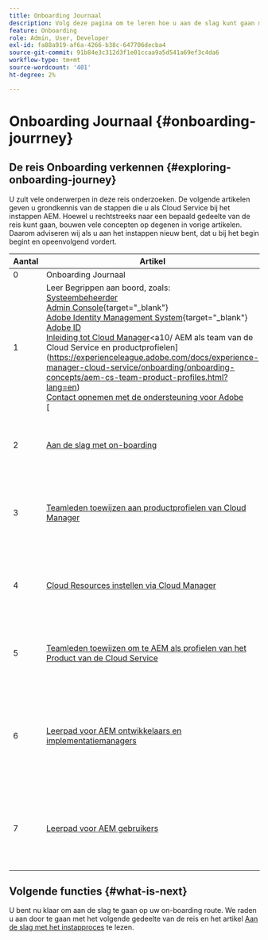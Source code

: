 ```yaml
---
title: Onboarding Journaal
description: Volg deze pagina om te leren hoe u aan de slag kunt gaan met een instapreis
feature: Onboarding
role: Admin, User, Developer
exl-id: fa88a919-af6a-4266-b38c-647706decba4
source-git-commit: 91b84e3c312d3f1e01ccaa9a5d541a69ef3c4da6
workflow-type: tm+mt
source-wordcount: '401'
ht-degree: 2%

---
```


# Onboarding Journaal {#onboarding-jourrney}

## De reis Onboarding verkennen {#exploring-onboarding-journey}

U zult vele onderwerpen in deze reis onderzoeken. De volgende artikelen geven u grondkennis van de stappen die u als Cloud Service bij het instappen AEM. Hoewel u rechtstreeks naar een bepaald gedeelte van de reis kunt gaan, bouwen vele concepten op degenen in vorige artikelen. Daarom adviseren wij als u aan het instappen nieuw bent, dat u bij het begin begint en opeenvolgend vordert.

| Aantal | Artikel | Beschrijving |
|---|---|---|
| 0 | Onboarding Journaal | Dit document |
| 1 | Leer Begrippen aan boord, zoals:<br>[Systeembeheerder](https://experienceleague.adobe.com/docs/experience-manager-cloud-service/onboarding/onboarding-concepts/system-administrator.html?lang=en)<br>[Admin Console](https://experienceleague.adobe.com/docs/experience-manager-cloud-service/onboarding/onboarding-concepts/admin-console.html?lang=en){target=&quot;_blank&quot;}<br>[Adobe Identity Management System](https://experienceleague.adobe.com/docs/experience-manager-cloud-service/onboarding/onboarding-concepts/ims.html?lang=en){target=&quot;_blank&quot;}<br>[Adobe ID](https://experienceleague.adobe.com/docs/experience-manager-cloud-service/onboarding/onboarding-concepts/adobe-id.html?lang=en)<br>[Inleiding tot Cloud Manager](https://experienceleague.adobe.com/docs/experience-manager-cloud-service/onboarding/onboarding-concepts/cloud-manager-introduction.html?lang=en)&lt;a10/ AEM als team van de Cloud Service en productprofielen](https://experienceleague.adobe.com/docs/experience-manager-cloud-service/onboarding/onboarding-concepts/aem-cs-team-product-profiles.html?lang=en)<br>[Contact opnemen met de ondersteuning voor Adobe](https://experienceleague.adobe.com/docs/experience-manager-cloud-service/onboarding/onboarding-concepts/onboarding-help-resources.html?lang=en)<br>[ | Meer informatie over instapconcepten. |
| 2 | [Aan de slag met on-boarding](/help/journey-onboarding/sysadmin/get-started-onboarding-journey.md) | Meer informatie over het aanmelden bij Admin Console en het controleren van uw profiel als systeembeheerder |
| 3 | [Teamleden toewijzen aan productprofielen van Cloud Manager](/help/journey-onboarding/sysadmin/assign-team-members-cloud-manager.md) | Bekijk de productprofielen van Cloud Manager en leer hoe u teamleden toewijst aan productprofielen van Cloud Manager. |
| 4 | [Cloud Resources instellen via Cloud Manager](/help/journey-onboarding/sysadmin/setup-cloud-resources-via-cloud-manager.md) | Leer hoe uw cloudbronnen zijn gemaakt en wie dit kan doen. Leer ook hoe uw cloudprogramma&#39;s en -omgevingen zijn gemaakt. |
| 5 | [Teamleden toewijzen om te AEM als profielen van het Product van de Cloud Service](/help/journey-onboarding/sysadmin/assign-team-members-aem-cloud-service.md) | Leer hoe de Beheerder van het Systeem uw teamleden aan AEM als profielen van het Cloud Service product toewijst. |
| 6 | [Leerpad voor AEM ontwikkelaars en implementatiemanagers](/help/journey-onboarding/sysadmin/learning-path-developers-deploymentmanagers.md) | Leer hoe u als ontwikkelaar toegang krijgt tot en beheer van Cloud Manager Git en hoe u als implementatiebeheerder pijpleidingen kunt instellen en code kunt implementeren in Cloud Manager. |
| 7 | [Leerpad voor AEM gebruikers](/help/journey-onboarding/sysadmin/learning-path-aem-users.md) | Leer hoe u als AEM auteur tot AEM als instantie van de Cloud Service kunt toegang hebben en vertrouwd met auteursinhoud voor AEM als Cloud Service wordt. |

## Volgende functies {#what-is-next}

U bent nu klaar om aan de slag te gaan op uw on-boarding route. We raden u aan door te gaan met het volgende gedeelte van de reis en het artikel [Aan de slag met het instapproces](/help/journey-onboarding/sysadmin/get-started-onboarding-journey.md) te lezen.
